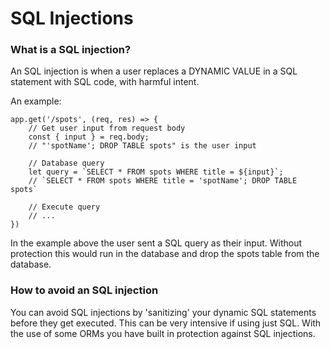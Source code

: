 # SQL Injections

### What is a SQL injection?
An SQL injection is when a user replaces a DYNAMIC VALUE in a SQL statement with SQL code, with harmful intent.

An example:
```
app.get('/spots', (req, res) => {
    // Get user input from request body
    const { input } = req.body;        
    // "'spotName'; DROP TABLE spots" is the user input

    // Database query
    let query = `SELECT * FROM spots WHERE title = ${input}`;
    // `SELECT * FROM spots WHERE title = 'spotName'; DROP TABLE spots`
    
    // Execute query
    // ...
})

```

In the example above the user sent a SQL query as their input. Without protection this would run in the database and drop the spots table from the database.

### How to avoid an SQL injection
You can avoid SQL injections by 'sanitizing' your dynamic SQL statements before they get executed. This can be very intensive if using just SQL. With the use of some ORMs you have built in protection against SQL injections.